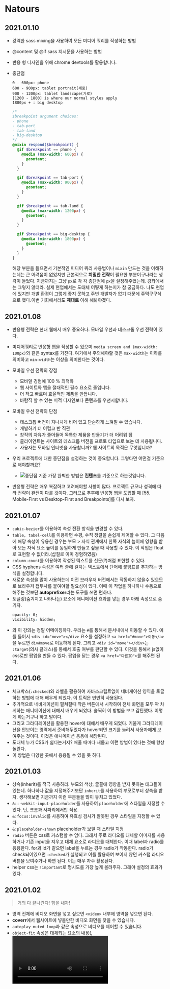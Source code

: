 # Natours

## 2021.01.10

- 강력한 sass mixing을 사용하여 모든 미디어 쿼리를 작성하는 방법
- @content 및 @if sass 지시문을 사용하는 방법
- 반응 형 디자인을 위해 chrome devtools를 활용합니다.
- 종단점

  ```
  0 - 600px: phone
  600 - 900px: tablet portrait(세로)
  900 - 1200px: tablet landscape(가로)
  [1200 - 1800] is where our normal styles apply
  1800px + : big desktop
  ```

  ```scss
  /*
  $breakpoint argument choices:
  - phone
  - tab-port
  - tab-land
  - big-desktop
  */
  @mixin respond($breakpoint) {
    @if $breakpoint == phone {
      @media (max-width: 600px) {
        @content;
      }
    }

    @if $breakpoint == tab-port {
      @media (max-width: 900px) {
        @content;
      }
    }

    @if $breakpoint == tab-land {
      @media (max-width: 1200px) {
        @content;
      }
    }

    @if $breakpoint == big-desktop {
      @media (min-width: 1800px) {
        @content;
      }
    }
  }
  ```

  해당 부분을 들으면서 기본적인 미디어 쿼리 사용법이나 `mixin` 만드는 것을 이해하는데는 큰 어려움이 없었지만 근본적으로 **치밀한 전략**이 필요한 부분이구나라는 생각이 들었다. 지금까지는 그냥 `px`로 각 각 종단점에 `px`을 설정해주었는데. 강좌에서는 그렇지 않더라. 실제 현업에서는 도대체 어떻게 하는지가 참 궁금하다. 나도 현업에 있지만 개발 환경이 그렇게 좋지 못하고 주변 개발자가 없기 때문에 주먹구구식으로 했다.이번 기회에서라도 **제대로** 이해 해봐야겠다.

## 2021.01.08

- 반응형 전략은 현대 웹에서 매우 중요하다. 모바일 우선과 데스크톱 우선 전략이 있다.
- 미디어쿼리로 반응형 웹을 작성할 수 있으며 `media screen and (max-width: 100px)`와 같은 syntax를 가진다. 여기에서 주의해야할 것은 `max-width`는 이하를 의미하고 `min-width`는 이상을 의미한다는 것이다.
- 모바일 우선 전략의 장점

  - 모바일 경험에 100 % 최적화
  - 웹 사이트와 앱을 절대적인 필수 요소로 줄입니다.
  - 더 작고 빠르며 효율적인 제품을 만듭니다.
  - 바람직 할 수 있는 미적 디자인보다 콘텐츠를 우선시합니다.

- 모바일 우선 전략의 단점

  - 데스크톱 버전이 지나치게 비어 있고 단순하게 느껴질 수 있습니다.
  - 개발하기 더 어렵고 반 직관
  - 창작의 자유가 줄어들어 독특한 제품을 만들기가 더 어려워 짐
  - 클라이언트는 사이트의 데스크톱 버전을 프로토 타입으로 보는 데 사용됩니다.
  - 사용자는 모바일 인터넷을 사용합니까? 웹 사이트의 목적은 무엇입니까?

- 우리 프로젝트에 대한 종단점을 설정하는 것이 중요합니다. 그렇다면 어떤걸 기준으로 해야할까요?
  - ![종단점 기준](https://user-images.githubusercontent.com/27342882/103908070-6b511000-5145-11eb-9b7a-4a66a80749b2.PNG)
    가장 완벽한 방법은 **컨텐츠**를 기준으로 하는것입니다.
- 반응형 전략은 매우 복잡하고 고려해야할 사항이 많다. 프로젝트 규모나 성격에 따라 전략이 완전이 다를 것이다. 그러므로 추후에 반응형 웹을 도입할 때 [55. Mobile-First vs Desktop-First and Breakpoints]를 다시 보자.

## 2021.01.07

- `cubic-bezier`를 이용하여 속성 전환 방식을 변경할 수 있다.
- `table, tabel-cell`를 이용하면 수평, 수직 정렬을 손쉽게 제어할 수 있다.
  그 다음에 해당 속성이 유용한 경우는 부모 > 자식 관계에서 한쪽 자식의 높이에 영향을 받아 모든 자식 요소 높이를 동일하게 만들고 싶을 때 사용할 수 있다. 이 작업은 float로 표현할 수 없더라.(삽질로 이미 경험하였음)
- `column-count`를 이용하여 작성된 텍스트를 신문(?)처럼 표현할 수 있다.
- CSS hyphens 속성은 여러 줄에 걸치는 텍스트에서 단어에 붙임표를 추가하는 방식을 설정합니다.
- 새로운 속성을 많이 사용하는데 이전 브라우저 버전에서는 작동하지 않을수 있으므로 브라우저 접두사를 붙여야할 필요성이 있다. 이때 이 작업을 하나하나 수동으로 해주는 것보단 **autoprefixer**라는 도구를 쓰면 편하다.
- 토글링(숨겨지고 나타나는) 요소에 애니메이션 효과를 넣는 경우 아래 속성으로 숨기자.
  ```css
  opacity: 0;
  visibility: hidden;
  ```
- 와 이 강의는 정말 어메이징하다. 우리는 `#`를 통해서 문서내에서 이동할 수 있다. 예를 들어서 `<div id="move"></div>` 요소를 설정하고 `<a href="#move">이동</a>`을 누르면 `div#move`로 이동하게 된다. 그리고 `<div id="move"></div>`는 `:target`(의사 클래스)를 통해서 호출 여부를 판단할 수 있다. 이것을 통해서 js없이 css로만 팝업을 만들 수 있다. 팝업을 닫는 경우 `<a href="다른ID">`를 해주면 된다.

## 2021.01.06

- 체크박스(`:checked`)와 라벨을 활용하여 자바스크립트없이 네비게이션 영역을 토글하는 방법에 대해 배우게 되었다. 이 트릭은 빈번히 사용된다.
- 추가적으로 네비게이션이 펼쳐질때 작은 버튼에서 시작하여 전체 화면을 모두 꽉 차게하는 애니메이션에 대해서 배우게 되었다. 솔찍히 이 방법을 보고 감탄했다. 이렇게 하는거구나 하고 말이다.
- 그리고 그라디레이션을 활용한 hover에 대해서 배우게 되었다. 기울게 그라디레이션을 안보이는 영역에서 준비해두었다가 hover되면 크기를 늘려서 사용자에게 보여주는 것이다. 이것은 애니메이션 응용에 해당된다.
- 도대체 누가 CSS가 쉽다는거지? 배울 때마다 새롭고 이런 방법이 있다는 것에 항상 놀란다.
- 이 방법은 다양한 곳에서 응용될 수 있을 듯 하다.

## 2021.01.03

- 상속(inherit)를 적극 사용하라. 부모의 색상, 글꼴에 영향을 받지 못하는 태그들이 있는데. 하나하나 값을 지정해주기보단 `inherit`를 사용하여 부모로부터 상속을 받자. 생각해보면 지금까지 이런 부분들을 많이 놓치고 있었다.
- `&::-webkit-input-placeholder`를 사용하여 `placeholder`에 스타일을 지정할 수 있다. 단, 크롬과 사파리에서만 적용.
- `&:focus:invalid`를 사용하여 유효성 검사가 잘못된 경우 스타일을 지정할 수 있다.
- `&:placeholder-shown` placeholder가 보일 때 스타일 지정
- `radio` 버튼은 css로 커스텀할 수 없다. 그래서 주로 라디오를 대체할 이미지를 사용하거나 기존 input을 지우고 대체 요소로 라디오를 대체한다. 이때 label과 radio를 응용한다. for과 id가 같으면 label을 누르는 경우 radio가 작동한다. radio가 check되어있으면 `:checked`가 실행되고 이를 활용하여 보이지 않던 커스텀 라디오 버튼을 보여주거나 하면 된다. 이는 매우 자주 활용된다.
- helper css는 `!important`로 명시도를 가장 높게 올려주자. 그래야 설정의 효과가 있다.

## 2021.01.02

> 거의 다 끝나간다! 힘을 내자!

- 영역 전체에 비디오 화면을 넣고 싶으면 `<video>` 내부에 영역을 넣으면 된다.
- **coverr**에서 웹사이트에 넣을만한 비디오 화면을 찾을 수 있습니다.
- `autoplay muted loop`과 같은 속성으로 비디오를 제어할 수 있습니다.
- `object-fit` 속성은 대체되는 요소의 내용(<img>, <video>, <object>, <svg> 등과 같은)이 지정된 너비와 높이에 맞게 장착되는 방식을 지정한다.
- `book`에서 `linear-gradient`을 응용해서 다각형을 만들었다. 이 트릭을 사용하지 않았다면 `clip-path`로 직접 만들었을 듯하다.

## 2021.01.01

> 2021년! 파이팅하여 공부하자!

- 셰이프 외부 및 부동을 사용하여 셰이프 주위에 텍스트 흐름을 만드는 방법
  특정 모양(동그라미, 세모등) 주위에 텍스트를 흐르게 만드는 방법 `shape-outside: circle(50% at 50% 50%);` 특정 요소를 원하는 모양으로 표현 `clip-path: circle(50% at 50% 50%);`
- 이미지에 필터를 적용하는 방법
- 전체 섹션을 다루는 배경 비디오를 만드는 방법
- `<video>` html 요소 사용 방법
- object-fit 속성을 사용하는 방법과 시기
- `transform: skewX(12deg);`로 요소를 기울인 경우 안에 있는 **요소들을** `transform: skewX(-12deg);`로 해줘야 원래대로 돌아온다.
- 드디어 **Tous Section** 부분이 끝났다. 이번 섹션에서는 카드뒤집기를 css로만 구현하는 방법에 대해서 알아보았다. 새로운 속성이 너무 많이 나와서 추후에 다시 한번 따라해보면서 정리해보아야겠다.

## 2020.12.29

- `background-blend-mode`
- `clip-path`와 같은 현대적인 속성은 브라우저 접두사를 반드시 사용해야한다.
- `box-decoration-break`
  한줄의 글자에 `padding`을 주고 크기를 줄여 두줄이 되면 줄바꿈된 곳에 `padding`이 들어가있지 않을 때 사용

CSS에 정말 유용한 속성이 많이 나왔다. 공부할게 너무 많네.. 이번 기회에 이런 속성이 있구나.. 정도로 알아두고 나중에 사용할 일이 생기면 다시 찾아보는 방식으로 공부하자. 아무래도 새로운 속성은 브라우저 호환성 때문에 실무에서 사용하지 못할 가능성이 높으니까.

## 2020.12.27

- 카드 뒤집기 효과 만들기

  - `transform: rotateY()`
  - `perspective`
    원근감을 준다.
  - `backface-visibility`
    뒤집어진 뒷면이 보여질지 안보여질지를 결정한다.

  카드 뒤집기 효과가 많은 속성의 응용이라 쉽게 이해가 되지 않는다. 대략적인 사용 용도는 파악했다.

- BEM 활용하기
  - Block
  - Element
  - Modifier
- 반응형 이미지
  반응형 웹에서 이미지 처리는 매우 어렵습니다. 고정된 크기의 경우 스크롤이 생겨버리거든요. `%` 단위를 사용합시다.
- outline, border를 테두리라고 한다면 outline은 border 바깥 외곽선을 말합니다.
  - outline-offset, border와 outline 사이의 여백을 의미합니다.
- linea 아이콘 사이트
  - \_basic/\_ICONFONT/fonts, styles 복사해서 사용
- `transform: skewY()`로 틀어진 내부 아이템을 `transform: skewY()` 반대 값을 주면 원래대로 돌아온다. 모든 값에 지정해주면 되지만 모든 아이템 하나하나마다 이를 지정하면 매우 비효율적일것이다. 그래서 `& > *` 선택자를 이용하자.

## 2020.12.26

- 그리드 시스템 만들어보기

  ```html
  <section class="grid-test">
    <div class="row">
      <div class="col-1-of-2">Col 1 of 2</div>
      <div class="col-1-of-2">Col 1 of 2</div>
    </div>

    <div class="row">
      <div class="col-1-of-3">Col 1 of 3</div>
      <div class="col-1-of-3">Col 1 of 3</div>
      <div class="col-1-of-3">Col 1 of 3</div>
    </div>

    <div class="row">
      <div class="col-1-of-3">Col 1 of 3</div>
      <div class="col-2-of-3">Col 2 of 3</div>
    </div>

    <div class="row">
      <div class="col-1-of-4">Col 1 of 4</div>
      <div class="col-1-of-4">Col 1 of 4</div>
      <div class="col-1-of-4">Col 1 of 4</div>
      <div class="col-1-of-4">Col 1 of 4</div>
    </div>

    <div class="row">
      <div class="col-1-of-4">Col 1 of 4</div>
      <div class="col-1-of-4">Col 1 of 4</div>
      <div class="col-2-of-4">Col 2 of 4</div>
    </div>

    <div class="row">
      <div class="col-1-of-4">Col 1 of 4</div>
      <div class="col-3-of-4">Col 3 of 4</div>
    </div>
  </section>
  ```

  ```scss
  .row {
    max-width: $grid-width; // 1140px 보다 작은 경우 100%를 차지
    background-color: #eee;
    margin: 0 auto;

    &:not(:last-child) {
      // 마지막 요소를 제외한 모든 row
      margin-bottom: $gutter-vertical;
    }

    @include clearfix;

    [class^="col-"] {
      // 클래스 이름이 col-로 시작하는 경우
      background-color: orangered;
      float: left;
      &:not(:last-child) {
        margin-right: $gutter-horizontal;
      }
    }
    .col-1-of-2 {
      width: calc((100% - #{$gutter-horizontal}) / 2);
    }

    .col-1-of-3 {
      width: calc(
        (100% - 2 * #{$gutter-horizontal}) / 3
      ); // 사이 여백이 2개이므로 곱하기 2
    }

    .col-2-of-3 {
      width: calc(
        2 * ((100% - 2 * #{$gutter-horizontal}) / 3) + #{$gutter-horizontal}
      ); // col-1-of-3 을 두개 곱한 후 horizontal을 하나 더하면 된다.
    }

    .col-1-of-4 {
      width: calc(
        (100% - 3 * #{$gutter-horizontal}) / 4
      ); // 사이 여백이 3개이므로 곱하기 3
    }

    .col-2-of-4 {
      width: calc(
        2 * ((100% - 3 * #{$gutter-horizontal}) / 4) + #{$gutter-horizontal}
      ); // col-1-of-4 을 두개 곱한 후 horizontal을 하나 더하면 된다.
    }

    .col-3-of-4 {
      width: calc(
        3 * ((100% - 3 * #{$gutter-horizontal}) / 4) + 2 * #{$gutter-horizontal}
      ); // col-1-of-3 을 세개 곱한 후 horizontal를 두배한 값을 더하면 된다.
    }
  }
  ```

- css `calc`에서 sass 변수를 사용하려면 `#{$gutter-horizontal}` 형식으로 해야 사용 간으하다.
- 그리드 시스템 구성 방법을 공부했고 이해했다. 현재는 하나하나 계산하여 그리드 시스템을 구축하지만 scss 함수를 이용하면 이를 자동화할 수 있다.
- 요소 크기나 색상을 변수로 관리하는 경우 변화에 기민하게 대처할 수 있다.
- 시맨틱 요소를 적절히 사용하기
  - `main`
  - `header`
- Enmet
  HTML을 편리하게 사용하기 위한 편리 기능
- `-webkit-background-clip`
  background-clip 속성은 요소의 배경이 테두리, 안쪽 여백, 콘텐츠 상자 중 어디까지 차지할 지 지정합니다.
  현재 프로젝트에서 글자에 그라디에이션 효과를 주어야하는데. 글자에 `background-image: linear-gradient()` 주고 난 후에 그라디에이션(배경)이 텍스트 영역에만 보이게 하면 글자에 효과가 적용됩니다.
- `transform: skewY()`는 기울기를 의미합니다.
- `text-shadow` 텍스트에 그림자를 추가합니다.
- 프로젝트에서 재사용할 유틸성 클래스를 많이 만들어서 재사용하라.

  ```scss
  .u-center-text {
    // 텍스트 중앙 정렬
    text-align: center;
  }

  .u-margin-bottom-8 {
    margin-bottom: 8rem;
  }
  ```

- `&rarr;` HTML에서 오른쪽 화살표 의미

## 2020.12.25

- 대규모 CSS 시스템을 위한 SCSS 도입 및 아키텍처

  - abstracts
    - mixins
    - functions
    - variables
  - base
    - animation
    - base
    - typography
    - utilities
  - components
  - layout
  - pages
  - index

  각 scss 역할에 따라 분리합시다. 분리한 다음 `@import`를 통해 조합하여 사용합니다. 이를 통해서 재사용성과 유지보수성을 올릴 수 있습니다.

- 레이아웃
  레이아웃은 CSS에서 매우 중요합니다. 결국 우리는 디자이너가 제공한 시안을 적절히 배치하는게 대부분이기 때문이죠. 레이아웃을 만드는 다양한 방법이 존재합니다.

  1. float
  2. flexbox
  3. grid

  1번 방법은 가장 전통적인 방법입니다. 이 방법에는 한계점이 있지만 오랜 기간 연구된 끝에 많은 어려움을 해결하는 방법이 알려져 있습니다. 그리고 1번 방법은 대부분 브라우저에서 작동합니다. 2, 3번 방법은 레이아웃을 위한 전용 CSS 속성입니다. 1번 방법에서 구현하기 힘든 것들을 손쉽게 개발할 수 있습니다. 그렇다면 2, 3번 방법을 사용하면 될까요? 안타깝게도 2, 3번 방법은 현대적인 브라우저에서만 작동합니다. 그래서 범용적인 웹을 만들기 위해 아직까지 1번 방법을 많이 사용합니다. 하지만 웹은 빠르게 발전하고 있고 마이크로소프트에서 IE에 대한 지원 중단을 선언하면서 빠른 시간내에 우리는 2, 3번 방법으로도 많은 사용자를 충족시킬 수 있을 것입니다. 2, 3번 방법은 개발자에게도 매우 유용합니다.

## 2020.12.24

- SCSS 연습해보기(변수, 중첩, 믹스, 확장 및 기능)

  ```html
  <nav>
    <ul class="navigation">
      <li><a href="#">About us</a></li>
      <li><a href="#">Pricing</a></li>
      <li><a href="#">Contact</a></li>
    </ul>
    <div class="button">
      <a class="btn-main" href="#">Sign up</a>
      <a class="btn-hot" href="#">Get a quote</a>
    </div>
  </nav>
  ```

  ```scss
  * {
    margin: 0;
    padding: 0;
  }

  $color-primary: #f9ed69; // yellow color
  $color-secondary: #f08a5d; // orange
  $color-tertiary: #b83b5e; // pink
  $color-text-dark: #333;
  $color-text-light: #eee;

  $width-button: 150px;

  @mixin clearfix {
    &::after {
      content: "";
      display: none;
      clear: both;
    }
  }

  @mixin style-link-text($color) {
    text-decoration: none;
    text-transform: uppercase;
    color: $color;
  }

  @function divide($a, $b) {
    @return $a / $b;
  }

  /* comment */

  nav {
    margin: divide(60, 2) * 1px;
    background-color: $color-primary;
    @include clearfix;
  }

  .navigation {
    list-style: none;
    float: left;

    li {
      display: inline-block;
      margin-left: 30px;

      &:first-child {
        margin: 0;
      }

      a:link {
        @include style-link-text($color-text-dark);
      }
    }
  }

  .buttons {
    float: right;
  }

  %btn-placeholder {
    padding: 10px;
    display: inline-block;
    text-align: center;
    border-radius: 100px;
    width: $width-button;
    @include style-link-text($color-text-light);
  }

  .btn-main {
    &:link {
      @extend %btn-placeholder;
      background-color: $color-secondary;
    }
    &:hover {
      background-color: darken($color-secondary, 15%);
    }
  }

  .btn-hot {
    &:link {
      @extend %btn-placeholder;
      background-color: $color-tertiary;
    }
    &:hover {
      background-color: lighten($color-tertiary, 10%);
    }
  }
  ```

- Mixin과 Extend 차이점에 대해서 알아보기

## 2020.12.23

- `rem`과 `em`의 차이에 대해서 알기
- 왜? html 스타일에 62.5%의 `font-size`를 지정하는걸까?
  대부분의 브라우저 기본 폰트 사이즈는 16px 이고 16px의 62.5%는 10px이다. 10px로 설정하면 rem을 설정할 때 계산하기 편하다. 그렇다면 명시적으로 10px을 주면 되는데 왜 굳이 62.5%를 주는걸까? 이유는 사용자 환경에 따라 폰트 사이즈가 제각각이기 때문이다. 어떤 사용자는 브라우저를 확대해서 보거나 축소해서 본다. 그런데 우리가 폰트 사이즈를 명시적으로 10px로 설정하면 사용자는 확대/축소 기능의 이점을 가질 수 없다. 사용자를 위한 배려라고 생각하자.

  > 하지만 사용자의 설정을 존중해야 한다는 입장의 개발자, 그러니까 62.5%를 쓰는게 더 좋다고 말하는 개발자들은 이 설정이 보기엔 큰 차이가 없지만 사용자의 접근성 옵션(accessibility options)을 해친다고 말한다. 글씨가 작아 기본 폰트를 키워 쓰던 사람이 10px로 사용자 브라우저의 기본 폰트를 바꾸면 그 설정에 맞게 동작하지 않고 강제로 10px 설정된 상태에서 사용해야 하기 때문에 불편하다는 것이다.

- 구조화되고 재사용 가능한 CSS를 작성하기 위해 패턴 혹은 아키텍처 도입을 고려해보자. 대표적인 아키텍처는 `BEM`이 있다.
  독립적인 영역을 `BLOCK`이라고 하며 `BLOCK`은 `ELEMENT`로 구성되어있다. `ELEMENT`는 `BLOCK`내에서 종속적이다. `MODIFIER`는 `BLOCK`과 `ELEMENT`의 성질을 의미한다. BEM은 CSS를 구조화할 수 있고 각 영역을 독립적으로 관리할 수 있지만 불필요하게 네이밍이 길어지는 단점이 있다.

## 2020.12.22

- 버튼에 잔상이 남는 효과 만들기, `css/style.css` `.btn-white` 참고하기
- `animation-fill-mode: backwards;`
- 브라우저가 HTML가 CSS를 읽는 단계

  1. html를 로드합니다.
  2. html을 파싱합니다.
  3. 파싱하다가 중간에 <link>를 만나면 브라우저를 웹 서버에 css를 요청합니다.
  4. 응답 받은 css를 읽습니다. CSS 파싱을 합니다.
  5. 파싱 하면서 명시도 계산, 값 계산을 합니다. 이 결과 CSSOM이 만들어집니다.
  6. CSS를 읽은 후 HTML을 마저 파싱합니다. HTML을 읽은 후 DOM Tree를 구성합니다.
  7. 앞서 만든 DOM Tree와 CSSOM을 이용하여 Render Tree를 만듭니다.
  8. 화면 배치 및 그립니다.

- 명시도
  다양한 선택자(selector)를 이용하여 CSS 속성을 설정하다보면 예상치 못하게 스타일이 적용되지 않을 때가 있습니다.
  그때는 명시도가 낮음을 의심해봅시다.
  CSS 선택자를 분석하여 명시도를 알아낼 수 있습니다. 명시도에 따라 선택되는 CSS 스타일이 다릅니다.
  아래 설명에서 숫자가 낮을수록 명시도가 높습니다.
  1. `!important`가 명시도가 가장 높습니다.
  2. `inline style` 태그에 style을 직접 주는 경우 명시도가 높습니다.
  3. id
  4. class, pseudo-classes, attribute
  5. elements, pseudo-elements

## 2020.12.21

- `a tag`의 가상 선택자 `:link`와 `:visited`가 있다.

- 가상 선택자로 `:hover`, `:active`도 있다.

- 자식 요소가 `inline-block`이라면 부모 요소의 `text-align`에 영향을 받는다. 이를 활용하여 수평 중앙 정렬을 할 수 있다.

- 요소 가상 선택자에 animation이나 transform을 설정한 후 요소에 transition을 설정해두어야 스무스하게 효과가 나타난다.

- animation

  ```css
  animation-name: moveInLeft;
  animation-duration: 1s;
  animation-timing-function: ease-out;
  animation-iteration-count: 3;
  animation-delay: 3s;
  @keyframes moveInLeft {
    0% {
      opacity: 0;
      transform: translateX(-100px);
    }

    80% {
      transform: translateX(10px);
    }

    100% {
      opacity: 1;
      transform: translateX(0);
    }
  }
  ```

  애니메이션을 적용하고 요소를 자세히보면 끝나는 시점에 조금 흔들리는 것을 볼수 있습니다. 이를 해결하려면 감싸는 부모 요소에 `backface-visibility: hidden;`를 설정합시다. 강좌가 2년전 강좌라 현재 시점에서는 필요 없을 수도 있습니다.

- 부모를 기준으로 자식 요소를 이동하고 싶다면 부모 요소에 `position: relative`, 자식에 `position: absolute`를 지정하면 된다.

- `text-transform` 요소내 텍스트를 변형시킨다. 예를 들어 소문자인 내용을 대문자로 바꾼다거나.

- `letter-spacing` 문자 사이의 수평 간격을 지정할 수 있다. 값이 클수록 벌어진다.

- `transform: translate(-50%, -50%);`를 사용하여 요소를 중간에 위치하게 만들 수 있다.

## 2020.12.20

- linear-gradient()
  그라디데이션을 만들기 위한 속성

  ```css
  background-image: linear-gradient(
    to right bottom,
    rgba(126, 213, 111, 0.8),
    rgba(40, 180, 131, 0.8)
  );
  ```

- clip-path
  배경 화면내에서 다각형 및 모형을 만들기 위한 속성
  왼쪽/위를 기준으로 시계방향으로 4개의 점을 움직여서 모양을 만든다.

  ```css
  clip-path: polygon(0 0, 100% 0, 100% 75vh, 0 100%);
  ```

- background-position
  이미지의 고정 영역 설정한다. top이면 화면 크기가 작아지면 위의 영역 이미지는 고정되고 top 이외의 영역이 잘려나간다.

  ```css
  background-position: top;
  ```
